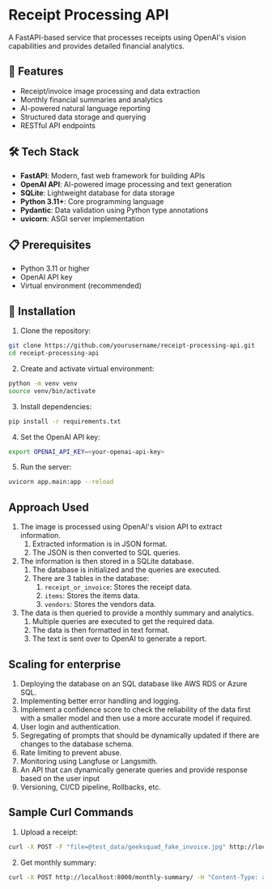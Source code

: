 # Receipt Processing API

A FastAPI-based service that processes receipts using OpenAI's vision capabilities and provides detailed financial analytics.

## 🚀 Features

- Receipt/invoice image processing and data extraction
- Monthly financial summaries and analytics
- AI-powered natural language reporting
- Structured data storage and querying
- RESTful API endpoints

## 🛠️ Tech Stack

- **FastAPI**: Modern, fast web framework for building APIs
- **OpenAI API**: AI-powered image processing and text generation
- **SQLite**: Lightweight database for data storage
- **Python 3.11+**: Core programming language
- **Pydantic**: Data validation using Python type annotations
- **uvicorn**: ASGI server implementation

## 📋 Prerequisites

- Python 3.11 or higher
- OpenAI API key
- Virtual environment (recommended)

## 🔧 Installation

1. Clone the repository:
```bash
git clone https://github.com/yourusername/receipt-processing-api.git
cd receipt-processing-api
```

2. Create and activate virtual environment:
```bash
python -m venv venv
source venv/bin/activate
```

3. Install dependencies:
```bash
pip install -r requirements.txt
```

4. Set the OpenAI API key:
```bash
export OPENAI_API_KEY=<your-openai-api-key>
```

5. Run the server:
```bash
uvicorn app.main:app --reload
```

## Approach Used

1. The image is processed using OpenAI's vision API to extract information.
    1. Extracted information is in JSON format.
    2. The JSON is then converted to SQL queries.
2. The information is then stored in a SQLite database.
    1. The database is initialized and the queries are executed.
    2. There are 3 tables in the database:
        1. `receipt_or_invoice`: Stores the receipt data.
        2. `items`: Stores the items data.
        3. `vendors`: Stores the vendors data.
3. The data is then queried to provide a monthly summary and analytics. 
    1. Multiple queries are executed to get the required data.
    2. The data is then formatted in text format.
    3. The text is sent over to OpenAI to generate a report.


## Scaling for enterprise

1. Deploying the database on an SQL database like AWS RDS or Azure SQL.
2. Implementing better error handling and logging.
3. Implement a confidence score to check the reliability of the data first with a smaller model and then use a more accurate model if required.
4. User login and authentication.
5. Segregating of prompts that should be dynamically updated if there are changes to the database schema. 
6. Rate limiting to prevent abuse.
7. Monitoring using Langfuse or Langsmith. 
8. An API that can dynamically generate queries and provide response based on the user input
9. Versioning, CI/CD pipeline, Rollbacks, etc.


## Sample Curl Commands

1. Upload a receipt:
```bash
curl -X POST -F "file=@test_data/geeksquad_fake_invoice.jpg" http://localhost:8000/upload-receipt/
```

2. Get monthly summary:
```bash
curl -X POST http://localhost:8000/monthly-summary/ -H "Content-Type: application/json" -d '{"month": 9, "year": 2022}'
```


